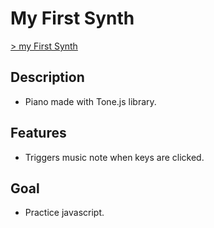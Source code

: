 # My First Synth
 [> my First Synth](https://myFirstSynth.github.io/index.html)
 
## Description

* Piano made with Tone.js library.

## Features

* Triggers music note when keys are clicked.

## Goal

* Practice javascript.